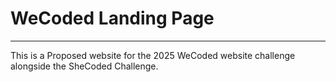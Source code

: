 # WeCoded Landing Page

---

This is a Proposed website for the 2025 WeCoded website challenge alongside the SheCoded Challenge. 

